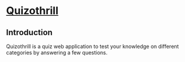 # [Quizothrill](https://quizothrill.netlify.app/)

## Introduction

Quizothrill is a quiz web application to test your knowledge on different categories by answering a few questions.

